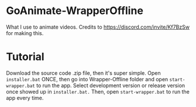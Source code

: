 # GoAnimate-WrapperOffline
What I use to animate videos. Credits to https://discord.com/invite/Kf7BzSw for making this.
# Tutorial
Download the source code .zip file, then it's super simple. 
Open `installer.bat` ONCE, then go into Wrapper-Offline folder and open `start-wrapper.bat` to run the app.
Select development version or release version once showed up in `installer.bat.` Then, open `start-wrapper.bat` to run the app every time.
